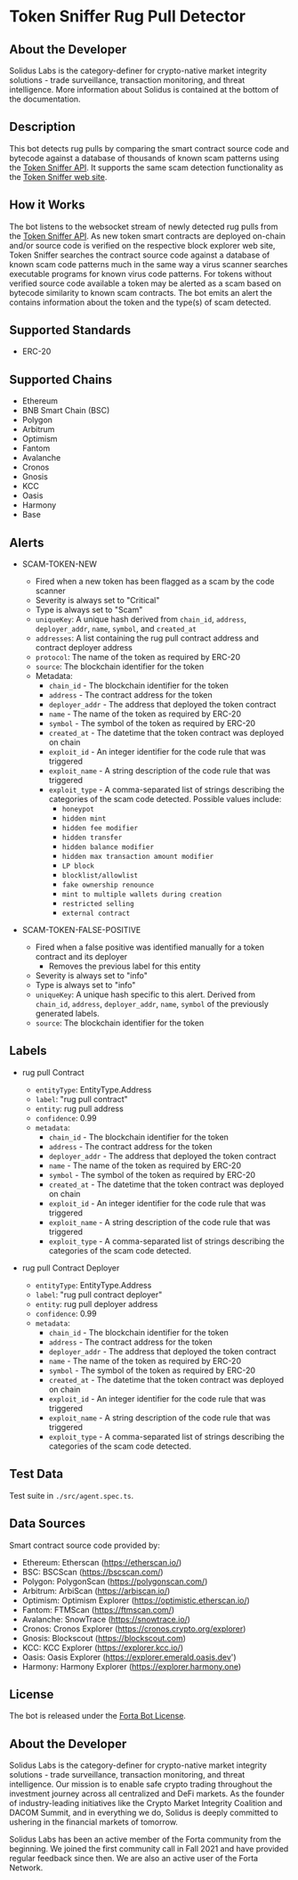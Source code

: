 # Token Sniffer Rug Pull Detector

## About the Developer

Solidus Labs is the category-definer for crypto-native market integrity solutions - trade surveillance, transaction monitoring, and threat intelligence. More information about Solidus is contained at the bottom of the documentation. 

## Description

This bot detects rug pulls by comparing the smart contract source code and bytecode against a database of thousands of known scam patterns using the [Token Sniffer API](https://tokensniffer.com/TokenSnifferAPI).  It supports the same scam detection functionality as the [Token Sniffer web site](https://tokensniffer.com).

## How it Works

The bot listens to the websocket stream of newly detected rug pulls from the [Token Sniffer API](https://tokensniffer.com/TokenSnifferAPI).  As new token smart contracts are deployed on-chain and/or source code is verified on the respective block explorer web site, Token Sniffer searches the contract source code against a database of known scam code patterns much in the same way a virus scanner searches executable programs for known virus code patterns.  For tokens without verified source code available a token may be alerted as a scam based on bytecode similarity to known scam contracts.  The bot emits an alert the contains information about the token and the type(s) of scam detected.

## Supported Standards

- ERC-20

## Supported Chains

- Ethereum
- BNB Smart Chain (BSC)
- Polygon
- Arbitrum
- Optimism
- Fantom
- Avalanche
- Cronos
- Gnosis
- KCC
- Oasis
- Harmony
- Base


## Alerts

- SCAM-TOKEN-NEW

  - Fired when a new token has been flagged as a scam by the code scanner
  - Severity is always set to "Critical"
  - Type is always set to "Scam"
  - `uniqueKey`: A unique hash derived from `chain_id`, `address`, `deployer_addr`, `name`, `symbol`, and `created_at`
  - `addresses`: A list containing the rug pull contract address and contract deployer address
  - `protocol`: The name of the token as required by ERC-20
  - `source`: The blockchain identifier for the token
  - Metadata:
    - `chain_id` - The blockchain identifier for the token
    - `address` - The contract address for the token
    - `deployer_addr` - The address that deployed the token contract
    - `name` - The name of the token as required by ERC-20
    - `symbol` - The symbol of the token as required by ERC-20
    - `created_at` - The datetime that the token contract was deployed on chain
    - `exploit_id` - An integer identifier for the code rule that was triggered
    - `exploit_name` - A string description of the code rule that was triggered
    - `exploit_type` - A comma-separated list of strings describing the categories of the scam code detected. Possible values include:
      - `honeypot`
      - `hidden mint`
      - `hidden fee modifier`
      - `hidden transfer`
      - `hidden balance modifier`
      - `hidden max transaction amount modifier`
      - `LP block`
      - `blocklist/allowlist`
      - `fake ownership renounce`
      - `mint to multiple wallets during creation`
      - `restricted selling`
      - `external contract`

- SCAM-TOKEN-FALSE-POSITIVE

  - Fired when a false positive was identified manually for a token contract and its deployer
    - Removes the previous label for this entity
  - Severity is always set to "info"
  - Type is always set to "info"
  - `uniqueKey`: A unique hash specific to this alert. Derived from `chain_id`, `address`, `deployer_addr`, `name`, `symbol` of the previously generated labels.
  - `source`: The blockchain identifier for the token
      

## Labels

- rug pull Contract
  - `entityType`: EntityType.Address
  - `label`: "rug pull contract"
  - `entity`: rug pull address
  - `confidence`: 0.99
  - `metadata`:
    - `chain_id` - The blockchain identifier for the token
    - `address` - The contract address for the token
    - `deployer_addr` - The address that deployed the token contract
    - `name` - The name of the token as required by ERC-20
    - `symbol` - The symbol of the token as required by ERC-20
    - `created_at` - The datetime that the token contract was deployed on chain
    - `exploit_id` - An integer identifier for the code rule that was triggered
    - `exploit_name` - A string description of the code rule that was triggered
    - `exploit_type` - A comma-separated list of strings describing the categories of the scam code detected.

- rug pull Contract Deployer
  - `entityType`: EntityType.Address
  - `label`: "rug pull contract deployer"
  - `entity`: rug pull deployer address
  - `confidence`: 0.99
  - `metadata`:
    - `chain_id` - The blockchain identifier for the token
    - `address` - The contract address for the token
    - `deployer_addr` - The address that deployed the token contract
    - `name` - The name of the token as required by ERC-20
    - `symbol` - The symbol of the token as required by ERC-20
    - `created_at` - The datetime that the token contract was deployed on chain
    - `exploit_id` - An integer identifier for the code rule that was triggered
    - `exploit_name` - A string description of the code rule that was triggered
    - `exploit_type` - A comma-separated list of strings describing the categories of the scam code detected.

## Test Data

Test suite in `./src/agent.spec.ts`.

## Data Sources

Smart contract source code provided by:
- Ethereum:  Etherscan (https://etherscan.io/)
- BSC:  BSCScan (https://bscscan.com/)
- Polygon:  PolygonScan (https://polygonscan.com/)
- Arbitrum:  ArbiScan (https://arbiscan.io/)
- Optimism:  Optimism Explorer (https://optimistic.etherscan.io/)
- Fantom:  FTMScan (https://ftmscan.com/)
- Avalanche:  SnowTrace (https://snowtrace.io/)
- Cronos:  Cronos Explorer (https://cronos.crypto.org/explorer)
- Gnosis:  Blockscout (https://blockscout.com)
- KCC:  KCC Explorer (https://explorer.kcc.io/)
- Oasis:  Oasis Explorer (https://explorer.emerald.oasis.dev')
- Harmony:  Harmony Explorer (https://explorer.harmony.one)

## License

The bot is released under the [Forta Bot License](./LICENSE).

## About the Developer

Solidus Labs is the category-definer for crypto-native market integrity solutions - trade surveillance, transaction monitoring, and threat intelligence. Our mission is to enable safe crypto trading throughout the investment journey across all centralized and DeFi markets. As the founder of industry-leading initiatives like the Crypto Market Integrity Coalition and DACOM Summit, and in everything we do, Solidus is deeply committed to ushering in the financial markets of tomorrow.

Solidus Labs has been an active member of the Forta community from the beginning. We joined the first community call in Fall 2021 and have provided regular feedback since then. We are also an active user of the Forta Network. 